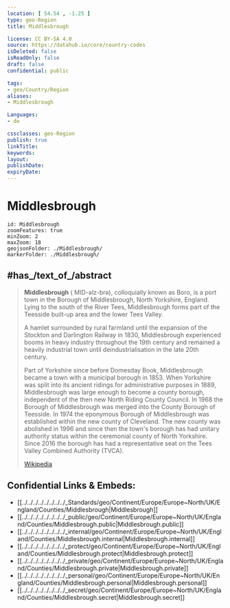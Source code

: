 ```yaml
---
location: [ 54.54 , -1.25 ] 
type: geo-Region
title: Middlesbrough

license: CC BY-SA 4.0
source: https://datahub.io/core/country-codes
isDeleted: false
isReadOnly: false
draft: false
confidential: public

tags:
- geo/Country/Region
aliases:
- Middlesbrough

Languages:
- de

cssclasses: geo-Region
publish: true
linkTitle: 
keywords: 
layout: 
publishDate: 
expiryDate: 
---
```


# Middlesbrough

```leaflet
id: Middlesbrough
zoomFeatures: true 
minZoom: 2 
maxZoom: 18
geojsonFolder: ./Middlesbrough/
markerFolder: ./Middlesbrough/
```


## #has_/text_of_/abstract 

> **Middlesbrough** (  MID-əlz-brə), colloquially known as Boro, 
> is a port town in the Borough of Middlesbrough, North Yorkshire, England. 
> Lying to the south of the River Tees, Middlesbrough 
> forms part of the Teesside built-up area and the lower Tees Valley.
>
> A hamlet surrounded by rural farmland 
> until the expansion of the Stockton and Darlington Railway in 1830, 
> Middlesbrough experienced booms in heavy industry 
> throughout the 19th century and remained a heavily industrial town 
> until deindustrialisation in the late 20th century.
>
> Part of Yorkshire since before Domesday Book, Middlesbrough became a town with a municipal borough in 1853. When Yorkshire was split into its ancient ridings for administrative purposes in 1889, Middlesbrough was large enough to become a county borough, independent of the then new North Riding County Council. In 1968 the Borough of Middlesbrough was merged into the County Borough of Teesside. In 1974 the eponymous Borough of Middlesbrough was established within the new county of Cleveland. The new county was abolished in 1996 and since then the town's borough has had unitary authority status within the ceremonial county of North Yorkshire. Since 2016 the borough has had a representative seat on the Tees Valley Combined Authority (TVCA).
>
> [Wikipedia](https://en.wikipedia.org/wiki/Middlesbrough)



## Confidential Links & Embeds: 
- [[../../../../../../../../_Standards/geo/Continent/Europe/Europe~North/UK/England/Counties/Middlesbrough|Middlesbrough]] 
- [[../../../../../../../../_public/geo/Continent/Europe/Europe~North/UK/England/Counties/Middlesbrough.public|Middlesbrough.public]] 
- [[../../../../../../../../_internal/geo/Continent/Europe/Europe~North/UK/England/Counties/Middlesbrough.internal|Middlesbrough.internal]] 
- [[../../../../../../../../_protect/geo/Continent/Europe/Europe~North/UK/England/Counties/Middlesbrough.protect|Middlesbrough.protect]] 
- [[../../../../../../../../_private/geo/Continent/Europe/Europe~North/UK/England/Counties/Middlesbrough.private|Middlesbrough.private]] 
- [[../../../../../../../../_personal/geo/Continent/Europe/Europe~North/UK/England/Counties/Middlesbrough.personal|Middlesbrough.personal]] 
- [[../../../../../../../../_secret/geo/Continent/Europe/Europe~North/UK/England/Counties/Middlesbrough.secret|Middlesbrough.secret]] 

